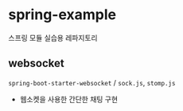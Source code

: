 # spring-example
스프링 모듈 실습용 레파지토리

## websocket

`spring-boot-starter-websocket` / `sock.js`, `stomp.js`         
- 웹소켓을 사용한 간단한 채팅 구현
